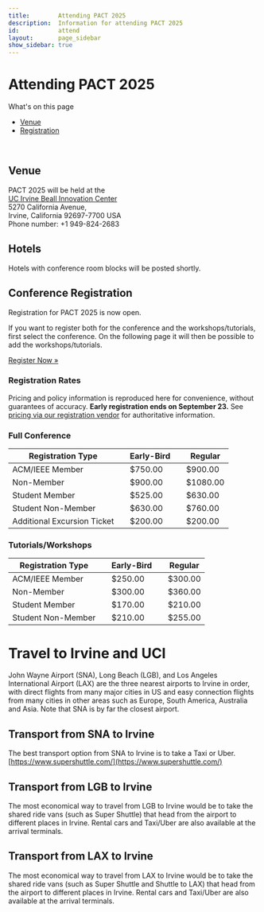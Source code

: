 ```yaml
---
title:        Attending PACT 2025
description:  Information for attending PACT 2025
id:           attend
layout:       page_sidebar
show_sidebar: true
---
```


# Attending PACT 2025


What's on this page

* [Venue](#venue)
* [Registration](#registration)


<br>

## Venue

PACT 2025 will be held at the <br>
<a href="https://innovation.uci.edu/">UC Irvine Beall Innovation Center</a>
<br>
5270 California Avenue, <br>
Irvine, California 92697-7700 USA <br>
Phone number: +1 949-824-2683 <br>

## Hotels
Hotels with conference room blocks will be posted shortly.

## Conference Registration

Registration for PACT 2025 is now open. <br>

If you want to register both for the conference and the workshops/tutorials, first select the conference. On the following page it will then be possible to add the workshops/tutorials. <br>

<a href="https://cvent.me/Ev0W1g" class="btn btn-primary btn-lg px-4 me-md-2">Register Now »</a>

### Registration Rates

Pricing and policy information is reproduced here for convenience, without guarantees of accuracy. 
**Early registration ends on September 23.**
See [pricing via our registration vendor](https://web.cvent.com/event/ba0e3914-265e-4cd6-a6f6-95228864cf42/websitePage:f5f1940b-980e-4398-96f6-3b681ef5e4a3) for authoritative information.


### Full Conference

| Registration Type           | | Early-Bird | | Regular  |
|-----------------------------|-|------------|-|----------|
| ACM/IEEE Member             | | $750.00    | | $900.00 |
| Non-Member     	            | | $900.00    | | $1080.00 |
| Student Member              | | $525.00    | | $630.00  |
| Student Non-Member          | | $630.00    | | $760.00  |
| Additional Excursion Ticket | | $200.00    | | $200.00  |



### Tutorials/Workshops

| Registration Type   | | Early-Bird | | Regular |
| --------------------|-|------------|-|---------|
| ACM/IEEE Member     | | $250.00    | | $300.00 |
| Non-Member          | | $300.00    | | $360.00 |
| Student Member      | | $170.00    | | $210.00 |
| Student Non-Member  | | $210.00    | | $255.00 |



# Travel to Irvine and UCI

John Wayne Airport (SNA), Long Beach (LGB), and Los Angeles International Airport (LAX) are the three nearest airports to Irvine in order, with direct flights from many major cities in US and easy connection flights from many cities in other areas such as Europe, South America, Australia and Asia.  Note that SNA is by far the closest airport.

## Transport from SNA to Irvine
The best transport option from SNA to Irvine is to take a Taxi or Uber. [https://www.supershuttle.com/](https://www.supershuttle.com/)

## Transport from LGB to Irvine
The most economical way to travel from LGB to Irvine would be to take the shared ride vans (such as Super Shuttle) that head from the airport to different places in Irvine. Rental cars and Taxi/Uber are also available at the arrival terminals.

## Transport from LAX to Irvine
The most economical way to travel from LAX to Irvine would be to take the shared ride vans (such as Super Shuttle and Shuttle to LAX) that head from the airport to different places in Irvine. Rental cars and Taxi/Uber are also available at the arrival terminals.


